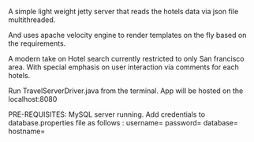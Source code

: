 A simple light weight jetty server that reads the hotels data via json file multithreaded.

And uses apache velocity engine to render templates on the fly based on the requirements.

A modern take on Hotel search currently restricted to only San francisco area. With special emphasis on user interaction via comments for each hotels.

Run TravelServerDriver.java from the terminal.
App will be hosted on the localhost:8080

PRE-REQUISITES:
MySQL server running.
Add credentials to database.properties file as follows :
username=
password=
database=
hostname=
